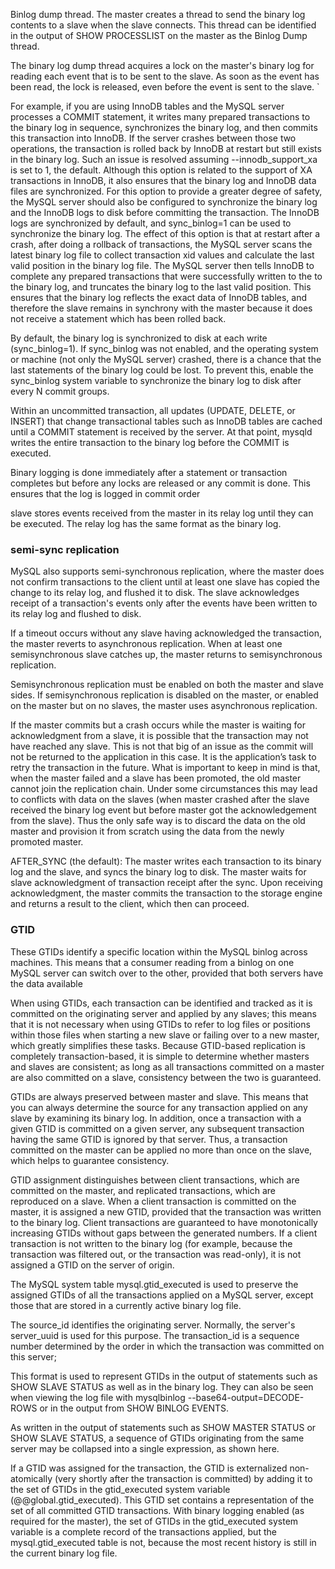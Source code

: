 Binlog dump thread.  The master creates a thread to send the binary log contents to a slave when the slave connects. This thread can be identified in the output of SHOW PROCESSLIST on the master as the Binlog Dump thread.

The binary log dump thread acquires a lock on the master's binary log for reading each event that is to be sent to the slave. As soon as the event has been read, the lock is released, even before the event is sent to the slave.
`

For example, if you are using InnoDB tables and the MySQL server processes a COMMIT statement, it writes many prepared transactions to the binary log in sequence, synchronizes the binary log, and then commits this transaction into InnoDB. If the server crashes between those two operations, the transaction is rolled back by InnoDB at restart but still exists in the binary log. Such an issue is resolved assuming --innodb_support_xa is set to 1, the default. Although this option is related to the support of XA transactions in InnoDB, it also ensures that the binary log and InnoDB data files are synchronized. For this option to provide a greater degree of safety, the MySQL server should also be configured to synchronize the binary log and the InnoDB logs to disk before committing the transaction. The InnoDB logs are synchronized by default, and sync_binlog=1 can be used to synchronize the binary log. The effect of this option is that at restart after a crash, after doing a rollback of transactions, the MySQL server scans the latest binary log file to collect transaction xid values and calculate the last valid position in the binary log file. The MySQL server then tells InnoDB to complete any prepared transactions that were successfully written to the to the binary log, and truncates the binary log to the last valid position. This ensures that the binary log reflects the exact data of InnoDB tables, and therefore the slave remains in synchrony with the master because it does not receive a statement which has been rolled back.

By default, the binary log is synchronized to disk at each write (sync_binlog=1). If sync_binlog was not enabled, and the operating system or machine (not only the MySQL server) crashed, there is a chance that the last statements of the binary log could be lost. To prevent this, enable the sync_binlog system variable to synchronize the binary log to disk after every N commit groups. 

Within an uncommitted transaction, all updates (UPDATE, DELETE, or INSERT) that change transactional tables such as InnoDB tables are cached until a COMMIT statement is received by the server. At that point, mysqld writes the entire transaction to the binary log before the COMMIT is executed.

Binary logging is done immediately after a statement or transaction completes but before any locks are released or any commit is done. This ensures that the log is logged in commit order

slave stores events received from the master in its relay log until they can be executed. The relay log has the same format as the binary log.


### semi-sync replication

MySQL also supports semi-synchronous replication, where the master does not confirm transactions to the client until at least one slave has copied the change to its relay log, and flushed it to disk. 
The slave acknowledges receipt of a transaction's events only after the events have been written to its relay log and flushed to disk.

If a timeout occurs without any slave having acknowledged the transaction, the master reverts to asynchronous replication. When at least one semisynchronous slave catches up, the master returns to semisynchronous replication.

Semisynchronous replication must be enabled on both the master and slave sides. If semisynchronous replication is disabled on the master, or enabled on the master but on no slaves, the master uses asynchronous replication.

If the master commits but a crash occurs while the master is waiting for acknowledgment from a slave, it is possible that the transaction may not have reached any slave. This is not that big of an issue as the commit will not be returned to the application in this case. It is the application’s task to retry the transaction in the future. What is important to keep in mind is that, when the master failed and a slave has been promoted, the old master cannot join the replication chain. Under some circumstances this may lead to conflicts with data on the slaves (when master crashed after the slave received the binary log event but before master got the acknowledgement from the slave). Thus the only safe way is to discard the data on the old master and provision it from scratch using the data from the newly promoted master.

AFTER_SYNC (the default): The master writes each transaction to its binary log and the slave, and syncs the binary log to disk. The master waits for slave acknowledgment of transaction receipt after the sync. Upon receiving acknowledgment, the master commits the transaction to the storage engine and returns a result to the client, which then can proceed.

### GTID

These GTIDs identify a specific location within the MySQL binlog across machines. This means that a consumer reading from a binlog on one MySQL server can switch over to the other, provided that both servers have the data available

When using GTIDs, each transaction can be identified and tracked as it is committed on the originating server and applied by any slaves; this means that it is not necessary when using GTIDs to refer to log files or positions within those files when starting a new slave or failing over to a new master, which greatly simplifies these tasks. Because GTID-based replication is completely transaction-based, it is simple to determine whether masters and slaves are consistent; as long as all transactions committed on a master are also committed on a slave, consistency between the two is guaranteed.

GTIDs are always preserved between master and slave. This means that you can always determine the source for any transaction applied on any slave by examining its binary log. In addition, once a transaction with a given GTID is committed on a given server, any subsequent transaction having the same GTID is ignored by that server. Thus, a transaction committed on the master can be applied no more than once on the slave, which helps to guarantee consistency.

GTID assignment distinguishes between client transactions, which are committed on the master, and replicated transactions, which are reproduced on a slave. When a client transaction is committed on the master, it is assigned a new GTID, provided that the transaction was written to the binary log. Client transactions are guaranteed to have monotonically increasing GTIDs without gaps between the generated numbers. If a client transaction is not written to the binary log (for example, because the transaction was filtered out, or the transaction was read-only), it is not assigned a GTID on the server of origin.

The MySQL system table mysql.gtid_executed is used to preserve the assigned GTIDs of all the transactions applied on a MySQL server, except those that are stored in a currently active binary log file.

The source_id identifies the originating server. Normally, the server's server_uuid is used for this purpose. The transaction_id is a sequence number determined by the order in which the transaction was committed on this server;

This format is used to represent GTIDs in the output of statements such as SHOW SLAVE STATUS as well as in the binary log. They can also be seen when viewing the log file with mysqlbinlog --base64-output=DECODE-ROWS or in the output from SHOW BINLOG EVENTS.

As written in the output of statements such as SHOW MASTER STATUS or SHOW SLAVE STATUS, a sequence of GTIDs originating from the same server may be collapsed into a single expression, as shown here.

If a GTID was assigned for the transaction, the GTID is externalized non-atomically (very shortly after the transaction is committed) by adding it to the set of GTIDs in the gtid_executed system variable (@@global.gtid_executed). This GTID set contains a representation of the set of all committed GTID transactions. With binary logging enabled (as required for the master), the set of GTIDs in the gtid_executed system variable is a complete record of the transactions applied, but the mysql.gtid_executed table is not, because the most recent history is still in the current binary log file.
